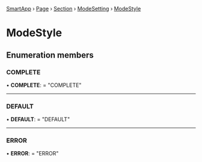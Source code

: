 [SmartApp](../classes/_smart_app_d_.smartapp.md) › [Page](../classes/_pages_page_d_.page.md) › [Section](../classes/_pages_section_d_.section.md) ›  [ModeSetting](_pages_mode_setting_d_.modesetting.md) ›  [ModeStyle](_pages_mode_setting_d_.modestyle.md)
# ModeStyle
## Enumeration members
###  COMPLETE

• **COMPLETE**: = "COMPLETE"

___

###  DEFAULT

• **DEFAULT**: = "DEFAULT"

___

###  ERROR

• **ERROR**: = "ERROR"


